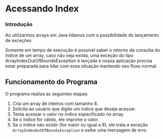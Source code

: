 # Acessando Index

### Introdução

Ao utilizarmos arrays em Java lidamos com a possibilidade do lançamento de exceções.

Somente em tempo de execução é possível saber o retorno da consulta do índice de um array, caso não seja exista, 
uma exceção do tipo ArrayIndexOutOfBoundsException é lançada e nossa aplicação precisa estar preparada para lidar com 
essa situação mantendo seu fluxo normal.

## Funcionamento do Programa

O programa realiza as seguintes etapas:

1. Cria um array de inteiros com tamanho 8.
2. Solicita ao usuário que digite um índice que deseja acessar.
3. Tenta acessar o valor no índice especificado no array.
4. Se o índice for válido, ele imprime o valor.
5. Se o índice não existir (for maior ou igual a 8), ele trata a exceção `ArrayIndexOutOfBoundsException` e exibe uma 
mensagem de erro.